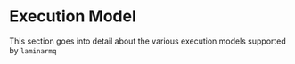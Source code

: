 # Execution Model

This section goes into detail about the various execution models supported by `laminarmq`
